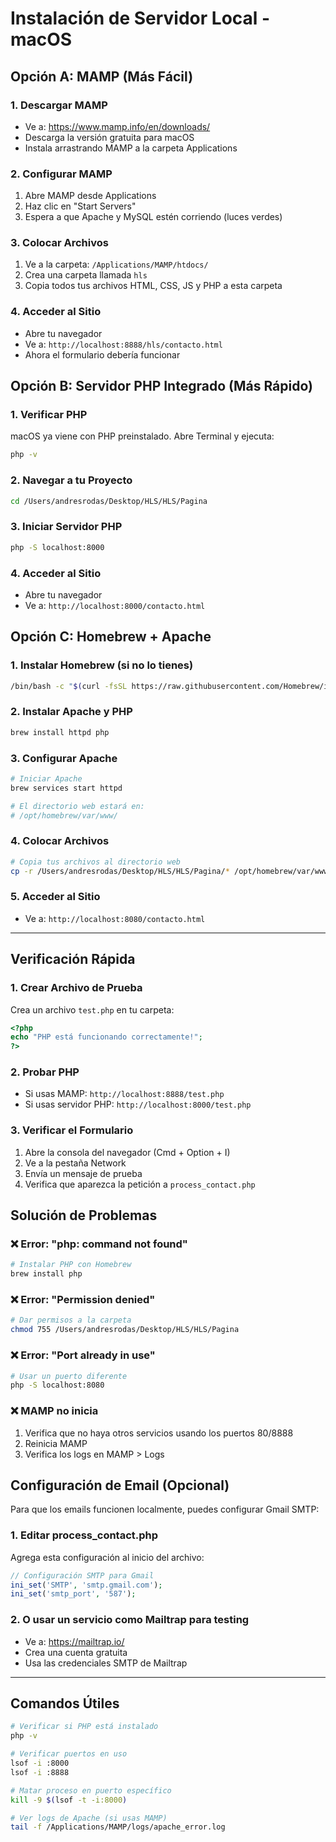 # Instalación de Servidor Local - macOS

## Opción A: MAMP (Más Fácil)

### 1. Descargar MAMP
- Ve a: https://www.mamp.info/en/downloads/
- Descarga la versión gratuita para macOS
- Instala arrastrando MAMP a la carpeta Applications

### 2. Configurar MAMP
1. Abre MAMP desde Applications
2. Haz clic en "Start Servers"
3. Espera a que Apache y MySQL estén corriendo (luces verdes)

### 3. Colocar Archivos
1. Ve a la carpeta: `/Applications/MAMP/htdocs/`
2. Crea una carpeta llamada `hls`
3. Copia todos tus archivos HTML, CSS, JS y PHP a esta carpeta

### 4. Acceder al Sitio
- Abre tu navegador
- Ve a: `http://localhost:8888/hls/contacto.html`
- Ahora el formulario debería funcionar

## Opción B: Servidor PHP Integrado (Más Rápido)

### 1. Verificar PHP
macOS ya viene con PHP preinstalado. Abre Terminal y ejecuta:
```bash
php -v
```

### 2. Navegar a tu Proyecto
```bash
cd /Users/andresrodas/Desktop/HLS/HLS/Pagina
```

### 3. Iniciar Servidor PHP
```bash
php -S localhost:8000
```

### 4. Acceder al Sitio
- Abre tu navegador
- Ve a: `http://localhost:8000/contacto.html`

## Opción C: Homebrew + Apache

### 1. Instalar Homebrew (si no lo tienes)
```bash
/bin/bash -c "$(curl -fsSL https://raw.githubusercontent.com/Homebrew/install/HEAD/install.sh)"
```

### 2. Instalar Apache y PHP
```bash
brew install httpd php
```

### 3. Configurar Apache
```bash
# Iniciar Apache
brew services start httpd

# El directorio web estará en:
# /opt/homebrew/var/www/
```

### 4. Colocar Archivos
```bash
# Copia tus archivos al directorio web
cp -r /Users/andresrodas/Desktop/HLS/HLS/Pagina/* /opt/homebrew/var/www/
```

### 5. Acceder al Sitio
- Ve a: `http://localhost:8080/contacto.html`

---

## Verificación Rápida

### 1. Crear Archivo de Prueba
Crea un archivo `test.php` en tu carpeta:
```php
<?php
echo "PHP está funcionando correctamente!";
?>
```

### 2. Probar PHP
- Si usas MAMP: `http://localhost:8888/test.php`
- Si usas servidor PHP: `http://localhost:8000/test.php`

### 3. Verificar el Formulario
1. Abre la consola del navegador (Cmd + Option + I)
2. Ve a la pestaña Network
3. Envía un mensaje de prueba
4. Verifica que aparezca la petición a `process_contact.php`

## Solución de Problemas

### ❌ Error: "php: command not found"
```bash
# Instalar PHP con Homebrew
brew install php
```

### ❌ Error: "Permission denied"
```bash
# Dar permisos a la carpeta
chmod 755 /Users/andresrodas/Desktop/HLS/HLS/Pagina
```

### ❌ Error: "Port already in use"
```bash
# Usar un puerto diferente
php -S localhost:8080
```

### ❌ MAMP no inicia
1. Verifica que no haya otros servicios usando los puertos 80/8888
2. Reinicia MAMP
3. Verifica los logs en MAMP > Logs

## Configuración de Email (Opcional)

Para que los emails funcionen localmente, puedes configurar Gmail SMTP:

### 1. Editar process_contact.php
Agrega esta configuración al inicio del archivo:
```php
// Configuración SMTP para Gmail
ini_set('SMTP', 'smtp.gmail.com');
ini_set('smtp_port', '587');
```

### 2. O usar un servicio como Mailtrap para testing
- Ve a: https://mailtrap.io/
- Crea una cuenta gratuita
- Usa las credenciales SMTP de Mailtrap

---

## Comandos Útiles

```bash
# Verificar si PHP está instalado
php -v

# Verificar puertos en uso
lsof -i :8000
lsof -i :8888

# Matar proceso en puerto específico
kill -9 $(lsof -t -i:8000)

# Ver logs de Apache (si usas MAMP)
tail -f /Applications/MAMP/logs/apache_error.log
``` 